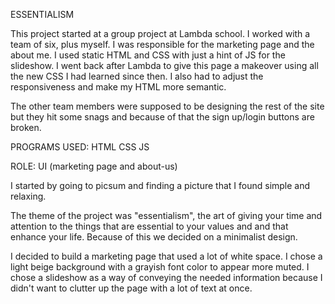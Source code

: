 ESSENTIALISM

This project started at a group project at Lambda school. I worked with a team of six, plus myself. I was responsible for the marketing page and the about me. I used static HTML and CSS with just a hint of JS for the slideshow. I went back after Lambda to give this page a makeover using all the new CSS I had learned since then. I also had to adjust the responsiveness and make my HTML more semantic.


The other team members were supposed to be designing the rest of the site but they hit some snags and because of that the sign up/login buttons are broken.


PROGRAMS USED: 
    HTML
    CSS
    JS

ROLE:
    UI (marketing page and about-us)


I started by going to picsum and finding a picture that I found simple and relaxing.

The theme of the project was "essentialism", the art of giving your time and attention to the things that are essential to your values and and that enhance your life. Because of this we decided on a minimalist design. 

I decided to build a marketing page that used a lot of white space. I chose a light beige background with a grayish font color to appear more muted.  I chose a slideshow as a way of conveying the needed information because I didn't want to clutter up the page with a lot of text at once.


